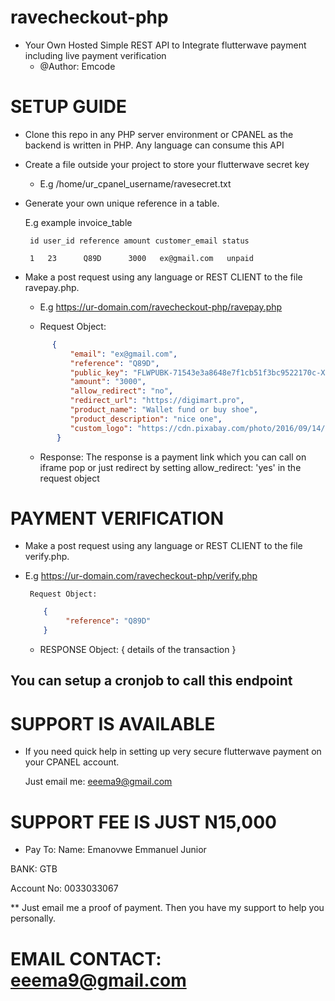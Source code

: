 # ravecheckout-php
- Your Own Hosted Simple REST API to Integrate flutterwave payment including live payment verification
   -  @Author: Emcode

# SETUP GUIDE

- Clone this repo in any PHP server environment or CPANEL as the backend is written in PHP. Any language can consume this API

- Create a file outside  your project to store your flutterwave secret key
  - E.g /home/ur_cpanel_username/ravesecret.txt

 - Generate your own unique reference in a table. 

    E.g example invoice_table 

        id user_id reference amount customer_email status

        1   23      Q89D      3000   ex@gmail.com   unpaid

- Make a post request using any language or REST CLIENT to the file ravepay.php. 
  - E.g  https://ur-domain.com/ravecheckout-php/ravepay.php
        
  - Request Object: 
  ```json
        { 
            "email": "ex@gmail.com", 
            "reference": "Q89D", 
            "public_key": "FLWPUBK-71543e3a8648e7f1cb51f3bc9522170c-X",
            "amount": "3000", 
            "allow_redirect": "no",
            "redirect_url": "https://digimart.pro",
            "product_name": "Wallet fund or buy shoe",
            "product_description": "nice one",
            "custom_logo": "https://cdn.pixabay.com/photo/2016/09/14/20/50/teeth-1670434_960_720.png"
         }
    ```

  - Response: The response is a payment link which you can call on iframe pop or just redirect by setting 
    allow_redirect: 'yes'  in the request object
# PAYMENT VERIFICATION
   - Make a post request using any language or REST CLIENT to the file verify.php. 
   
   - E.g  https://ur-domain.com/ravecheckout-php/verify.php
        
          Request Object: 
        ```json
            {
                 "reference": "Q89D"
            }
        ```
        - RESPONSE Object: 
            {
               details of the transaction
            }
## You can setup a cronjob to call this endpoint 

# SUPPORT IS AVAILABLE
   - If you need quick help in setting up very secure flutterwave payment on your CPANEL account.

      Just email me: eeema9@gmail.com

# SUPPORT FEE IS JUST N15,000
   - Pay To: 
   Name: Emanovwe Emmanuel Junior 

   BANK: GTB 

   Account No: 0033033067

   ** Just email me a proof of payment. Then you have my support to help you personally.

# EMAIL CONTACT: eeema9@gmail.com

# 



 


